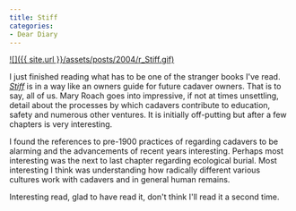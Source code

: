 ```yaml
---
title: Stiff
categories:
- Dear Diary
---
```


[![]({{ site.url }}/assets/posts/2004/r_Stiff.gif)](http://search.barnesandnoble.com/booksearch/isbnInquiry.asp?isbn=0393050939)


I just finished reading what has to be one of the stranger books I've read. _[Stiff](http://search.barnesandnoble.com/booksearch/isbnInquiry.asp?isbn=0393050939)_ is in a way like an owners guide for future cadaver owners. That is to say, all of us. Mary Roach goes into impressive, if not at times unsettling, detail about the processes by which cadavers contribute to education, safety and numerous other ventures. It is initially off-putting but after a few chapters is very interesting.

I found the references to pre-1900 practices of regarding cadavers to be alarming and the advancements of recent years interesting. Perhaps most interesting was the next to last chapter regarding ecological burial. Most interesting I think was understanding how radically different various cultures work with cadavers and in general human remains.

Interesting read, glad to have read it, don't think I'll read it a second time.
